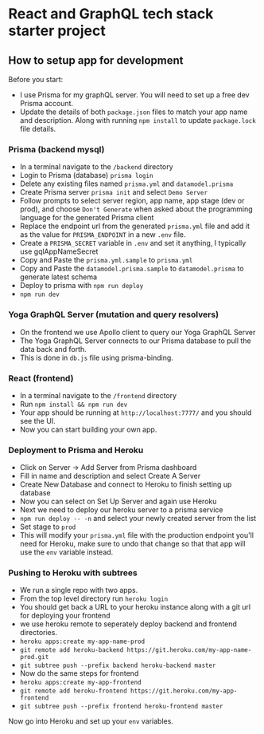 # React and GraphQL tech stack starter project

## How to setup app for development

Before you start:
- I use Prisma for my graphQL server. You will need to set up a free dev Prisma account.
- Update the details of both `package.json` files to match your app name and description. Along with running `npm install` to update `package.lock` file details.

### Prisma (backend mysql)

- In a terminal navigate to the `/backend` directory
- Login to Prisma (database) `prisma login`
- Delete any existing files named `prisma.yml` and `datamodel.prisma`
- Create Prisma server `prisma init` and select `Demo Server`
- Follow prompts to select server region, app name, app stage (dev or prod), and choose `Don't Generate` when asked about the programming language for the generated Prisma client
- Replace the endpoint url from the generated `prisma.yml` file and add it as the value for `PRISMA_ENDPOINT` in a new `.env` file.
- Create a `PRISMA_SECRET` variable in `.env` and set it anything, I typically use gqlAppNameSecret
- Copy and Paste the `prisma.yml.sample` to `prisma.yml`
- Copy and Paste the `datamodel.prisma.sample` to `datamodel.prisma` to generate latest schema
- Deploy to prisma with `npm run deploy`
- `npm run dev`

### Yoga GraphQL Server (mutation and query resolvers)
- On the frontend we use Apollo client to query our Yoga GraphQL Server
- The Yoga GraphQL Server connects to our Prisma database to pull the data back and forth.
- This is done in `db.js` file using prisma-binding.

### React (frontend)

- In a terminal navigate to the `/frontend` directory
- Run `npm install && npm run dev`
- Your app should be running at `http://localhost:7777/` and you should see the UI.
- Now you can start building your own app.

### Deployment to Prisma and Heroku
- Click on Server -> Add Server from Prisma dashboard
- Fill in name and description and select Create A Server
- Create New Database and connect to Heroku to finish setting up database
- Now you can select on Set Up Server and again use Heroku
- Next we need to deploy our heroku server to a prisma service
- `npm run deploy -- -n` and select your newly created server from the list
- Set stage to `prod`
- This will modify your `prisma.yml` file with the production endpoint you'll need for Heroku, make sure to undo that change so that that app will use the `env` variable instead.

### Pushing to Heroku with subtrees
- We run a single repo with two apps.
- From the top level directory run `heroku login`
- You should get back a URL to your heroku instance along with a git url for deploying your frontend
- we use heroku remote to seperately deploy backend and frontend directories.
- `heroku apps:create my-app-name-prod`
- `git remote add heroku-backend https://git.heroku.com/my-app-name-prod.git`
- `git subtree push --prefix backend heroku-backend master`
- Now do the same steps for frontend
- `heroku apps:create my-app-frontend`
- `git remote add heroku-frontend https://git.heroku.com/my-app-frontend`
- `git subtree push --prefix frontend heroku-frontend master`

Now go into Heroku and set up your `env` variables.
